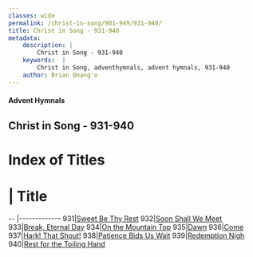 ```yaml
---
classes: wide
permalink: /christ-in-song/901-949/931-940/
title: Christ in Song - 931-940
metadata:
    description: |
        Christ in Song - 931-940
    keywords:  |
        Christ in Song, adventhymnals, advent hymnals, 931-940
    author: Brian Onang'o
---
```


#### Advent Hymnals
## Christ in Song - 931-940

# Index of Titles
# | Title                        
-- |-------------
931|[Sweet Be Thy Rest](/christ-in-song/901-949/931-940/Sweet-Be-Thy-Rest)
932|[Soon Shall We Meet](/christ-in-song/901-949/931-940/Soon-Shall-We-Meet)
933|[Break, Eternal Day](/christ-in-song/901-949/931-940/Break,-Eternal-Day)
934|[On the Mountain Top](/christ-in-song/901-949/931-940/On-the-Mountain-Top)
935|[Dawn](/christ-in-song/901-949/931-940/Dawn)
936|[Come](/christ-in-song/901-949/931-940/Come)
937|[Hark!  That Shout!](/christ-in-song/901-949/931-940/Hark!-That-Shout!)
938|[Patience Bids Us Wait](/christ-in-song/901-949/931-940/Patience-Bids-Us-Wait)
939|[Redemption Nigh](/christ-in-song/901-949/931-940/Redemption-Nigh)
940|[Rest for the Toiling Hand](/christ-in-song/901-949/931-940/Rest-for-the-Toiling-Hand)
